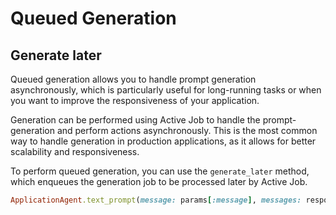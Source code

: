 # Queued Generation

## Generate later
Queued generation allows you to handle prompt generation asynchronously, which is particularly useful for long-running tasks or when you want to improve the responsiveness of your application.

Generation can be performed using Active Job to handle the prompt-generation and perform actions asynchronously. This is the most common way to handle generation in production applications, as it allows for better scalability and responsiveness.

To perform queued generation, you can use the `generate_later` method, which enqueues the generation job to be processed later by Active Job. 

```ruby
ApplicationAgent.text_prompt(message: params[:message], messages: response.prompt.messages).generate_later
```

